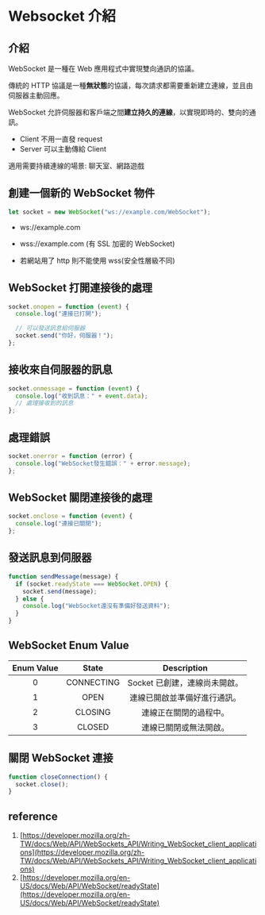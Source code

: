 # Websocket 介紹

## 介紹

WebSocket 是一種在 Web 應用程式中實現雙向通訊的協議。

傳統的 HTTP 協議是一種**無狀態**的協議，每次請求都需要重新建立連線，並且由伺服器主動回應。

WebSocket 允許伺服器和客戶端之間**建立持久的連線**，以實現即時的、雙向的通訊。

- Client 不用一直發 request
- Server 可以主動傳給 Client

適用需要持續連線的場景: 聊天室、網路遊戲

## 創建一個新的 WebSocket 物件

```js
let socket = new WebSocket("ws://example.com/WebSocket");
```

- ws://example.com

- wss://example.com (有 SSL 加密的 WebSocket)

- 若網站用了 http 則不能使用 wss(安全性層級不同)

## WebSocket 打開連接後的處理

```js
socket.onopen = function (event) {
  console.log("連接已打開");

  // 可以發送訊息給伺服器
  socket.send("你好，伺服器！");
};
```

## 接收來自伺服器的訊息

```js
socket.onmessage = function (event) {
  console.log("收到訊息：" + event.data);
  // 處理接收到的訊息
};
```

## 處理錯誤

```js
socket.onerror = function (error) {
  console.log("WebSocket發生錯誤：" + error.message);
};
```

## WebSocket 關閉連接後的處理

```js
socket.onclose = function (event) {
  console.log("連接已關閉");
};
```

## 發送訊息到伺服器

```js
function sendMessage(message) {
  if (socket.readyState === WebSocket.OPEN) {
    socket.send(message);
  } else {
    console.log("WebSocket還沒有準備好發送資料");
  }
}
```

## WebSocket Enum Value

| Enum Value |   State    |          Description          |
| :--------: | :--------: | :---------------------------: |
|     0      | CONNECTING | Socket 已創建，連線尚未開啟。   |
|     1      |    OPEN    | 連線已開啟並準備好進行通訊。    |
|     2      |  CLOSING   |    連線正在關閉的過程中。       |
|     3      |   CLOSED   |    連線已關閉或無法開啟。       |

## 關閉 WebSocket 連接

```js
function closeConnection() {
  socket.close();
}
```

## reference

1. [https://developer.mozilla.org/zh-TW/docs/Web/API/WebSockets_API/Writing_WebSocket_client_applications](https://developer.mozilla.org/zh-TW/docs/Web/API/WebSockets_API/Writing_WebSocket_client_applications)
2. [https://developer.mozilla.org/en-US/docs/Web/API/WebSocket/readyState](https://developer.mozilla.org/en-US/docs/Web/API/WebSocket/readyState)
